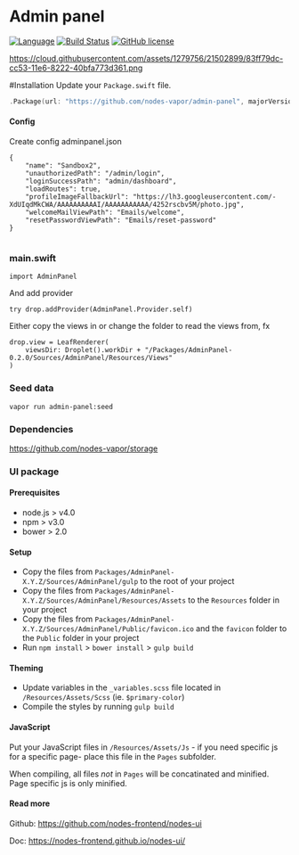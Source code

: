 # Admin panel
[![Language](https://img.shields.io/badge/Swift-3-brightgreen.svg)](http://swift.org)
[![Build Status](https://travis-ci.org/nodes-vapor/admin-panel.svg?branch=master)](https://travis-ci.org/nodes-vapor/admin-panel)
[![GitHub license](https://img.shields.io/badge/license-MIT-blue.svg)](https://raw.githubusercontent.com/nodes-vapor/admin-panel/master/LICENSE)

https://cloud.githubusercontent.com/assets/1279756/21502899/83ff79dc-cc53-11e6-8222-40bfa773d361.png


#Installation
Update your `Package.swift` file.
```swift
.Package(url: "https://github.com/nodes-vapor/admin-panel", majorVersion: 0)
```


#### Config
Create config adminpanel.json

```
{
    "name": "Sandbox2",
    "unauthorizedPath": "/admin/login",
    "loginSuccessPath": "admin/dashboard",
    "loadRoutes": true,
    "profileImageFallbackUrl": "https://lh3.googleusercontent.com/-XdUIqdMkCWA/AAAAAAAAAAI/AAAAAAAAAAA/4252rscbv5M/photo.jpg",
    "welcomeMailViewPath": "Emails/welcome",
    "resetPasswordViewPath": "Emails/reset-password"
}


```

### main.swift
```
import AdminPanel
```

And add provider
```
try drop.addProvider(AdminPanel.Provider.self)
```

Either copy the views in or change the folder to read the views from, fx
```
drop.view = LeafRenderer(
    viewsDir: Droplet().workDir + "/Packages/AdminPanel-0.2.0/Sources/AdminPanel/Resources/Views"
)
```
### Seed data
```
vapor run admin-panel:seed
```

### Dependencies
https://github.com/nodes-vapor/storage

### UI package

#### Prerequisites

- node.js > v4.0
- npm > v3.0
- bower > 2.0

#### Setup

- Copy the files from `Packages/AdminPanel-X.Y.Z/Sources/AdminPanel/gulp` to the root of your project
- Copy the files from `Packages/AdminPanel-X.Y.Z/Sources/AdminPanel/Resources/Assets` to the `Resources` folder in your project
- Copy the files from `Packages/AdminPanel-X.Y.Z/Sources/AdminPanel/Public/favicon.ico` and the `favicon` folder to the `Public` folder in your project
- Run `npm install` > `bower install` > `gulp build`

#### Theming

- Update variables in the `_variables.scss` file located in `/Resources/Assets/Scss` (ie. `$primary-color`)
- Compile the styles by running `gulp build`

#### JavaScript

Put your JavaScript files in `/Resources/Assets/Js` - if you need specific js for a specific page- place this file in the `Pages` subfolder.
 
When compiling, all files *not* in `Pages` will be concatinated and minified. Page specific js is only minified.

#### Read more

Github: https://github.com/nodes-frontend/nodes-ui

Doc: https://nodes-frontend.github.io/nodes-ui/

